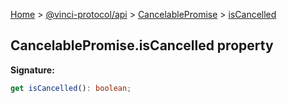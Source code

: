 [Home](./index.md) &gt; [@vinci-protocol/api](./api.md) &gt; [CancelablePromise](./api.cancelablepromise.md) &gt; [isCancelled](./api.cancelablepromise.iscancelled.md)

## CancelablePromise.isCancelled property

<b>Signature:</b>

```typescript
get isCancelled(): boolean;
```
